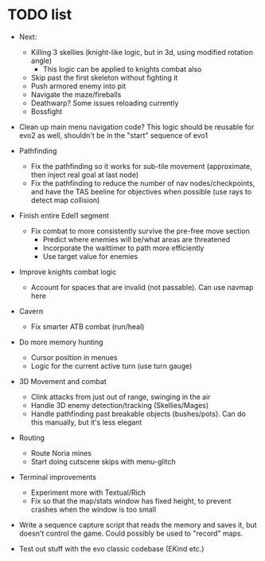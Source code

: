 # TODO list

* Next:
  * Killing 3 skellies (knight-like logic, but in 3d, using modified rotation angle)
    * This logic can be applied to knights combat also
  * Skip past the first skeleton without fighting it
  * Push armored enemy into pit
  * Navigate the maze/fireballs
  * Deathwarp? Some issues reloading currently
  * Bossfight

* Clean up main menu navigation code? This logic should be reusable for evo2 as well, shouldn't be in the "start" sequence of evo1
* Pathfinding
  * Fix the pathfinding so it works for sub-tile movement (approximate, then inject real goal at last node)
  * Fix the pathfinding to reduce the number of nav nodes/checkpoints, and have the TAS beeline for objectives when possible (use rays to detect map collision)
* Finish entire Edel1 segment
  * Fix combat to more consistently survive the pre-free move section
    * Predict where enemies will be/what areas are threatened
    * Incorporate the waittimer to path more efficiently
    * Use target value for enemies
* Improve knights combat logic
  * Account for spaces that are invalid (not passable). Can use navmap here
* Cavern
  * Fix smarter ATB combat (run/heal)
* Do more memory hunting
  * Cursor position in menues
  * Logic for the current active turn (use turn gauge)
* 3D Movement and combat
  * Clink attacks from just out of range, swinging in the air
  * Handle 3D enemy detection/tracking (Skellies/Mages)
  * Handle pathfinding past breakable objects (bushes/pots). Can do this manually, but it's less elegant
* Routing
  * Route Noria mines
  * Start doing cutscene skips with menu-glitch

* Terminal improvements
  * Experiment more with Textual/Rich
  * Fix so that the map/stats window has fixed height, to prevent crashes when the window is too small

* Write a sequence capture script that reads the memory and saves it, but doesn't control the game. Could possibly be used to "record" maps.

* Test out stuff with the evo classic codebase (EKind etc.)
